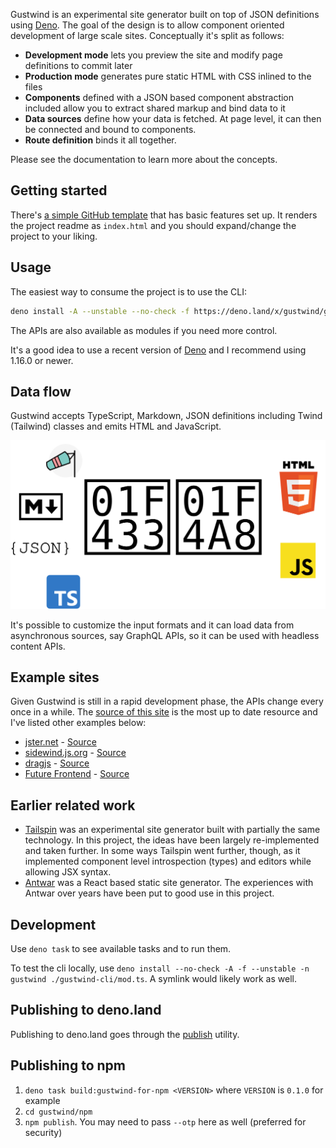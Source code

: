 Gustwind is an experimental site generator built on top of JSON definitions using [Deno](https://deno.land/). The goal of the design is to allow component oriented development of large scale sites. Conceptually it's split as follows:

* **Development mode** lets you preview the site and modify page definitions to commit later
* **Production mode** generates pure static HTML with CSS inlined to the files
* **Components** defined with a JSON based component abstraction included allow you to extract shared markup and bind data to it
* **Data sources** define how your data is fetched. At page level, it can then be connected and bound to components.
* **Route definition** binds it all together.

Please see the documentation to learn more about the concepts.

## Getting started

There's [a simple GitHub template](https://github.com/gustwindjs/gustwind-template) that has basic features set up. It renders the project readme as `index.html` and you should expand/change the project to your liking.

## Usage

The easiest way to consume the project is to use the CLI:

```bash
deno install -A --unstable --no-check -f https://deno.land/x/gustwind/gustwind-cli/mod.ts
```

The APIs are also available as modules if you need more control.

It's a good idea to use a recent version of [Deno](https://deno.land/) and I recommend using 1.16.0 or newer.


## Data flow

Gustwind accepts TypeScript, Markdown, JSON definitions including Twind (Tailwind) classes and emits HTML and JavaScript.

![Gustwind data flow](./assets/gustwind-flow.svg)

It's possible to customize the input formats and it can load data from asynchronous sources, say GraphQL APIs, so it can be used with headless content APIs.

## Example sites

Given Gustwind is still in a rapid development phase, the APIs change every once in a while. The [source of this site](https://github.com/gustwindjs/gustwind) is the most up to date resource and I've listed other examples below:

* [jster.net](https://jster.net/) - [Source](https://github.com/jsterlibs/website-v2)
* [sidewind.js.org](https://sidewind.js.org/) - [Source](https://github.com/survivejs/sidewind)
* [dragjs](http://bebraw.github.io/dragjs/) - [Source](https://github.com/bebraw/dragjs)
* [Future Frontend](https://futurefrontend.com/) - [Source](https://github.com/ReactFinland/future-frontend-site)

## Earlier related work

* [Tailspin](https://github.com/survivejs/tailspin) was an experimental site generator built with partially the same technology. In this project, the ideas have been largely re-implemented and taken further. In some ways Tailspin went further, though, as it implemented component level introspection (types) and editors while allowing JSX syntax.
* [Antwar](https://antwar.js.org/) was a React based static site generator. The experiences with Antwar over years have been put to good use in this project.

## Development

Use `deno task` to see available tasks and to run them.

To test the cli locally, use `deno install --no-check -A -f --unstable -n gustwind ./gustwind-cli/mod.ts`. A symlink would likely work as well.

## Publishing to deno.land

Publishing to deno.land goes through the [publish](https://deno.land/x/publish) utility.

## Publishing to npm

1. `deno task build:gustwind-for-npm <VERSION>` where `VERSION` is `0.1.0` for example
2. `cd gustwind/npm`
3. `npm publish`. You may need to pass `--otp` here as well (preferred for security)
